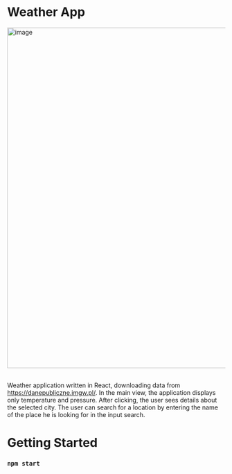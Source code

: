 # Weather App

<img width="785" alt="image" src="https://github.com/MariuszRozycki/weather-app/assets/55709542/a221fa2b-eb6d-4d90-97ed-acfa734b96c8">

<br>
<br>

Weather application written in React, downloading data from https://danepubliczne.imgw.pl/. In the main view, the application displays only temperature and pressure. After clicking, the user sees details about the selected city.
The user can search for a location by entering the name of the place he is looking for in the input search.

# Getting Started

### `npm start`
